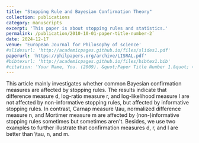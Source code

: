 ```yaml
---
title: "Stopping Rule and Bayesian Confirmation Theory"
collection: publications
category: manuscripts
excerpt: 'This paper is about stopping rules and statistics.'
permalink: /publication/2010-10-01-paper-title-number-2`
date: 2024-12-17
venue: 'European Journal for Philosophy of science'
#slidesurl: 'http://academicpages.github.io/files/slides1.pdf'
paperurl: 'https://philpapers.org/archive/LISRAL.pdf'
#bibtexurl: 'http://academicpages.github.io/files/bibtex1.bib'
#citation: 'Your Name, You. (2009). &quot;Paper Title Number 1.&quot; <i>Journal 1</i>. 1(1).'
---
```

This article mainly investigates whether common Bayesian confirmation measures are affected by stopping rules. The results indicate that difference measure d, log-ratio measure r, and log-likelihood measure l are not affected by non-informative stopping rules, but affected by informative stopping rules. In contrast, Carnap measure \tau, normalized difference measure n, and Mortimer measure m are affected by (non-)informative stopping rules sometimes but sometimes aren't. Besides, we use two examples to further illustrate that confirmation measures d, r, and l are better than \tau, n, and m.
